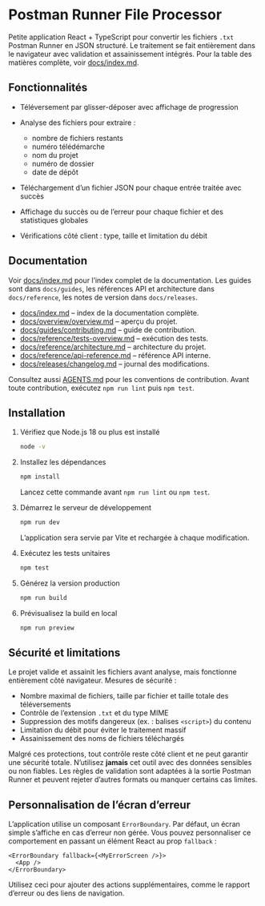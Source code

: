 # Postman Runner File Processor

Petite application React + TypeScript pour convertir les fichiers `.txt` Postman Runner en JSON structuré. Le traitement se fait entièrement dans le navigateur avec validation et assainissement intégrés. Pour la table des matières complète, voir [docs/index.md](docs/index.md).

## Fonctionnalités

* Téléversement par glisser-déposer avec affichage de progression
* Analyse des fichiers pour extraire :

  * nombre de fichiers restants
  * numéro télédémarche
  * nom du projet
  * numéro de dossier
  * date de dépôt
* Téléchargement d’un fichier JSON pour chaque entrée traitée avec succès
* Affichage du succès ou de l’erreur pour chaque fichier et des statistiques globales
* Vérifications côté client : type, taille et limitation du débit

## Documentation

Voir [docs/index.md](docs/index.md) pour l’index complet de la documentation.
Les guides sont dans `docs/guides`, les références API et architecture dans `docs/reference`, les notes de version dans `docs/releases`.

* [docs/index.md](docs/index.md) – index de la documentation complète.
* [docs/overview/overview.md](docs/overview/overview.md) – aperçu du projet.
* [docs/guides/contributing.md](docs/guides/contributing.md) – guide de contribution.
* [docs/reference/tests-overview.md](docs/reference/tests-overview.md) – exécution des tests.
* [docs/reference/architecture.md](docs/reference/architecture.md) – architecture du projet.
* [docs/reference/api-reference.md](docs/reference/api-reference.md) – référence API interne.
* [docs/releases/changelog.md](docs/releases/changelog.md) – journal des modifications.

Consultez aussi [AGENTS.md](AGENTS.md) pour les conventions de contribution.
Avant toute contribution, exécutez `npm run lint` puis `npm test`.

## Installation

1. Vérifiez que Node.js 18 ou plus est installé

   ```bash
   node -v
   ```
2. Installez les dépendances

   ```bash
   npm install
   ```

   Lancez cette commande avant `npm run lint` ou `npm test`.
3. Démarrez le serveur de développement

   ```bash
   npm run dev
   ```

   L’application sera servie par Vite et rechargée à chaque modification.
4. Exécutez les tests unitaires

   ```bash
   npm test
   ```
5. Générez la version production

   ```bash
   npm run build
   ```
6. Prévisualisez la build en local

   ```bash
   npm run preview
   ```

## Sécurité et limitations

Le projet valide et assainit les fichiers avant analyse, mais fonctionne entièrement côté navigateur. Mesures de sécurité :

* Nombre maximal de fichiers, taille par fichier et taille totale des téléversements
* Contrôle de l’extension `.txt` et du type MIME
* Suppression des motifs dangereux (ex. : balises `<script>`) du contenu
* Limitation du débit pour éviter le traitement massif
* Assainissement des noms de fichiers téléchargés

Malgré ces protections, tout contrôle reste côté client et ne peut garantir une sécurité totale. N’utilisez **jamais** cet outil avec des données sensibles ou non fiables. Les règles de validation sont adaptées à la sortie Postman Runner et peuvent rejeter d’autres formats ou manquer certains cas limites.

## Personnalisation de l’écran d’erreur

L’application utilise un composant `ErrorBoundary`. Par défaut, un écran simple s’affiche en cas d’erreur non gérée.
Vous pouvez personnaliser ce comportement en passant un élément React au prop `fallback` :

```tsx
<ErrorBoundary fallback={<MyErrorScreen />}>
  <App />
</ErrorBoundary>
```

Utilisez ceci pour ajouter des actions supplémentaires, comme le rapport d’erreur ou des liens de navigation.
